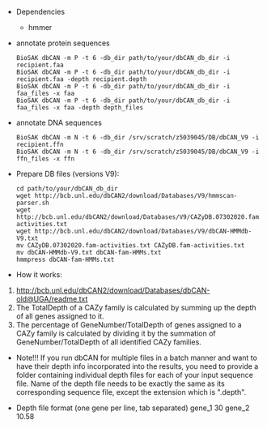 + Dependencies
  + hmmer

+ annotate protein sequences

      BioSAK dbCAN -m P -t 6 -db_dir path/to/your/dbCAN_db_dir -i recipient.faa 
      BioSAK dbCAN -m P -t 6 -db_dir path/to/your/dbCAN_db_dir -i recipient.faa -depth recipient.depth
      BioSAK dbCAN -m P -t 6 -db_dir path/to/your/dbCAN_db_dir -i faa_files -x faa
      BioSAK dbCAN -m P -t 6 -db_dir path/to/your/dbCAN_db_dir -i faa_files -x faa -depth depth_files

+ annotate DNA sequences

      BioSAK dbCAN -m N -t 6 -db_dir /srv/scratch/z5039045/DB/dbCAN_V9 -i recipient.ffn
      BioSAK dbCAN -m N -t 6 -db_dir /srv/scratch/z5039045/DB/dbCAN_V9 -i ffn_files -x ffn

+ Prepare DB files (versions V9):

      cd path/to/your/dbCAN_db_dir
      wget http://bcb.unl.edu/dbCAN2/download/Databases/V9/hmmscan-parser.sh
      wget http://bcb.unl.edu/dbCAN2/download/Databases/V9/CAZyDB.07302020.fam-activities.txt
      wget http://bcb.unl.edu/dbCAN2/download/Databases/V9/dbCAN-HMMdb-V9.txt
      mv CAZyDB.07302020.fam-activities.txt CAZyDB.fam-activities.txt
      mv dbCAN-HMMdb-V9.txt dbCAN-fam-HMMs.txt
      hmmpress dbCAN-fam-HMMs.txt

+ How it works:
1. http://bcb.unl.edu/dbCAN2/download/Databases/dbCAN-old@UGA/readme.txt
2. The TotalDepth of a CAZy family is calculated by summing up the depth of all genes assigned to it.
3. The percentage of GeneNumber/TotalDepth of genes assigned to a CAZy family is calculated by dividing it 
   by the summation of GeneNumber/TotalDepth of all identified CAZy families. 

+ Note!!!
If you run dbCAN for multiple files in a batch manner and want to have their depth info incorporated into the results, 
you need to provide a folder containing individual depth files for each of your input sequence file.
Name of the depth file needs to be exactly the same as its corresponding sequence file, except the extension which is ".depth".

+ Depth file format (one gene per line, tab separated)
gene_1	30
gene_2	10.58